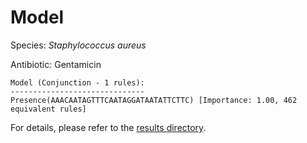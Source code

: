 
# Model

Species: *Staphylococcus aureus*

Antibiotic: Gentamicin

```
Model (Conjunction - 1 rules):
------------------------------
Presence(AAACAATAGTTTCAATAGGATAATATTCTTC) [Importance: 1.00, 462 equivalent rules]

```

For details, please refer to the [results directory](../../../../../results/scm_b/staphylococcus%20aureus/gentamicin/repeat_9/).

